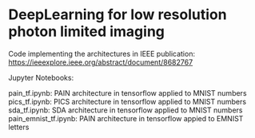 # DeepLearning for low resolution photon limited imaging
Code implementing the architectures in IEEE
publication: https://ieeexplore.ieee.org/abstract/document/8682767

Jupyter Notebooks:
  
  pain_tf.ipynb: PAIN architecture in tensorflow applied to MNIST numbers<br>
  pics_tf.ipynb: PICS architecture in tensorflow applied to  MNIST numbers<br>
  sda_tf.ipynb: SDA architecture in tensorflow applied to  MNIST numbers<br>
  pain_emnist_tf.ipynb: PAIN architecture in tensorflow appied to EMNIST letters<br>
